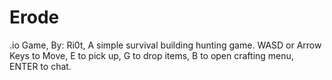 # Erode
.io Game, By: Ri0t, A simple survival building hunting game. WASD or Arrow Keys to Move, E to pick up, G to drop items, B to open crafting menu, ENTER to chat.
